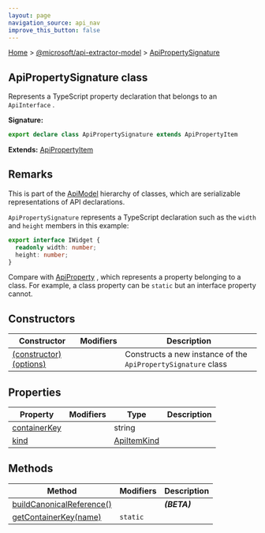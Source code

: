 ```yaml
---
layout: page
navigation_source: api_nav
improve_this_button: false
---
```



[Home](./index.md) &gt; [@microsoft/api-extractor-model](./api-extractor-model.md) &gt; [ApiPropertySignature](./api-extractor-model.apipropertysignature.md)

## ApiPropertySignature class

Represents a TypeScript property declaration that belongs to an `ApiInterface` .

<b>Signature:</b>

```typescript
export declare class ApiPropertySignature extends ApiPropertyItem
```
<b>Extends:</b> [ApiPropertyItem](./api-extractor-model.apipropertyitem.md)

## Remarks

This is part of the [ApiModel](./api-extractor-model.apimodel.md) hierarchy of classes, which are serializable representations of API declarations.

`ApiPropertySignature` represents a TypeScript declaration such as the `width` and `height` members in this example:

```ts
export interface IWidget {
  readonly width: number;
  height: number;
}

```
Compare with [ApiProperty](./api-extractor-model.apiproperty.md) , which represents a property belonging to a class. For example, a class property can be `static` but an interface property cannot.

## Constructors

|  Constructor | Modifiers | Description |
|  --- | --- | --- |
|  [(constructor)(options)](./api-extractor-model.apipropertysignature._constructor_.md) |  | Constructs a new instance of the <code>ApiPropertySignature</code> class |

## Properties

|  Property | Modifiers | Type | Description |
|  --- | --- | --- | --- |
|  [containerKey](./api-extractor-model.apipropertysignature.containerkey.md) |  | string |  |
|  [kind](./api-extractor-model.apipropertysignature.kind.md) |  | [ApiItemKind](./api-extractor-model.apiitemkind.md) |  |

## Methods

|  Method | Modifiers | Description |
|  --- | --- | --- |
|  [buildCanonicalReference()](./api-extractor-model.apipropertysignature.buildcanonicalreference.md) |  | <b><i>(BETA)</i></b> |
|  [getContainerKey(name)](./api-extractor-model.apipropertysignature.getcontainerkey.md) | <code>static</code> |  |
